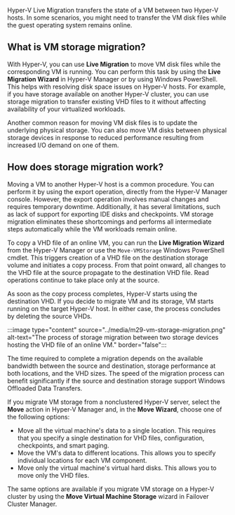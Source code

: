 Hyper-V Live Migration transfers the state of a VM between two Hyper-V hosts. In some scenarios, you might need to transfer the VM disk files while the guest operating system remains online.

## What is VM storage migration?

With Hyper-V, you can use **Live Migration** to move VM disk files while the corresponding VM is running. You can perform this task by using the **Live Migration Wizard** in Hyper-V Manager or by using Windows PowerShell. This helps with resolving disk space issues on Hyper-V hosts. For example, if you have storage available on another Hyper-V cluster, you can use storage migration to transfer existing VHD files to it without affecting availability of your virtualized workloads.

Another common reason for moving VM disk files is to update the underlying physical storage. You can also move VM disks between physical storage devices in response to reduced performance resulting from increased I/O demand on one of them.

## How does storage migration work?

Moving a VM to another Hyper-V host is a common procedure. You can perform it by using the export operation, directly from the Hyper-V Manager console. However, the export operation involves manual changes and requires temporary downtime. Additionally, it has several limitations, such as lack of support for exporting IDE disks and checkpoints. VM storage migration eliminates these shortcomings and performs all intermediate steps automatically while the VM workloads remain online.

To copy a VHD file of an online VM, you can run the **Live Migration Wizard** from the Hyper-V Manager or use the `Move-VMStorage` Windows PowerShell cmdlet. This triggers creation of a VHD file on the destination storage volume and initiates a copy process. From that point onward, all changes to the VHD file at the source propagate to the destination VHD file. Read operations continue to take place only at the source.

As soon as the copy process completes, Hyper-V starts using the destination VHD. If you decide to migrate VM and its storage, VM starts running on the target Hyper-V host. In either case, the process concludes by deleting the source VHDs.

:::image type="content" source="../media/m29-vm-storage-migration.png" alt-text="The process of storage migration between two storage devices hosting the VHD file of an online VM." border="false":::

The time required to complete a migration depends on the available bandwidth between the source and destination, storage performance at both locations, and the VHD sizes. The speed of the migration process can benefit significantly if the source and destination storage support Windows Offloaded Data Transfers.

If you migrate VM storage from a nonclustered Hyper-V server, select the **Move** action in Hyper-V Manager and, in the **Move Wizard**, choose one of the following options:

- Move all the virtual machine's data to a single location. This requires that you specify a single destination for VHD files, configuration, checkpoints, and smart paging.
- Move the VM's data to different locations. This allows you to specify individual locations for each VM component.
- Move only the virtual machine's virtual hard disks. This allows you to move only the VHD files.

The same options are available if you migrate VM storage on a Hyper-V cluster by using the **Move Virtual Machine Storage** wizard in Failover Cluster Manager.
